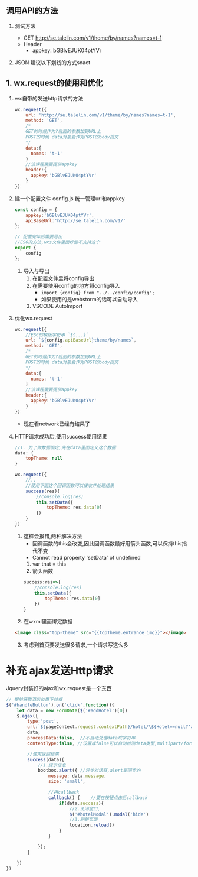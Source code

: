 ## 调用API的方法
1. 测试方法
    - GET http://se.talelin.com/v1/theme/by/names?names=t-1
    - Header
        - appkey: bGBlvEJUK04ptYVr

2. JSON 建议以下划线的方式snact
## 1. wx.request的使用和优化
1. wx自带的发送http请求的方法
    ```javascript
    wx.request({
        url: 'http://se.talelin.com/v1/theme/by/names?names=t-1',
        method: 'GET',
        /*
        GET的时候作为?后面的参数加到URL上
        POST的时候 data对象会作为POST的body提交  
        */
        data:{
          names: 't-1'
        }
        //该课程需要提供appkey
        header:{
          appkey:'bGBlvEJUK04ptYVr'
        }
    })
    ```
2. 建一个配置文件 config.js 统一管理url和appkey
    ```javascript
    const config = {
        appkey:'bGBlvEJUK04ptYVr',
        apiBaseUrl:'http://se.talelin.com/v1/'
    };

    // 配置完毕后需要导出
    //ES6的方法,wxs文件里面好像不支持这个
    export {
        config
    };
    ```
    1. 导入与导出
        1. 在配置文件里将config导出
        2. 在需要使用config的地方将config导入
            - `import {config} from "../../config/config";`
            - 如果使用的是webstorm的话可以自动导入
        3. VSCODE AutoImport
3. 优化wx.request
    ```javascript
    wx.request({
        //ES6的模版字符串 `${...}`
        url: `${config.apiBaseUrl}theme/by/names`,
        method: 'GET',
        /*
        GET的时候作为?后面的参数加到URL上
        POST的时候 data对象会作为POST的body提交  
        */
        data:{
          names: 't-1'
        }
        //该课程需要提供appkey
        header:{
          appkey:'bGBlvEJUK04ptYVr'
        }
    })
    ```
    - 现在看network已经有结果了
    
4. HTTP请求成功后,使用success使用结果
    ```javascript
    //1. 为了做数据绑定,先在data里面定义这个数据
    data: {
        topTheme: null
    }

    wx.request({
        //..
        //使用下面这个回调函数可以接收并处理结果
        success(res){
            //console.log(res)
            this.setData({
                topTheme: res.data[0]
            })
        }
    })
    ```
    1. 这样会报错,两种解决方法
        - 回调函数的this会改变,因此回调函数最好用箭头函数,可以保持this指代不变
        - Cannot read property 'setData' of undefined
        1. var that = this
        2. 箭头函数
        ```javascript
        success:res=>{
            //console.log(res)
            this.setData({
                topTheme: res.data[0]
            })
        }
        ```
    2. 在wxml里面绑定数据
    ```html
    <image class="top-theme" src="{{topTheme.entrance_img}}"></image>
    ```
    3. 考虑到首页要发送很多请求,一个请求写这么多


# 补充 ajax发送Http请求
Jquery封装好的ajax和wx.request是一个东西
```js
// 提前获取酒店位置下拉框
$('#handleButton').on('click',function(){
    let data = new FormData($('#addHotel')[0])
    $.ajax({
        type:'post',
        url:`${pageContext.request.contextPath}/hotel/\${Hotel==null?'addHotel':'updateHotel'}`,
        data,
        processData:false,  //不自动处理data成字符串
        contentType:false, //设置成false可以自动检测data类型,multipart/form-data

        //使用返回结果
        success(data){
            //1.提示信息
            bootbox.alert({ //异步对话框,alert是同步的
                message: data.message,
                size: 'small',

                //再callback
                callback() {    //要在按钮点击后callback
                    if(data.success){
                        //2.关闭窗口,
                        $('#hotelModal').modal('hide')
                        //3.刷新页面
                        location.reload()
                    }
                }

            });
        }

    })
})
```
